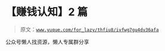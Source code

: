 # 【赚钱认知】2 篇

> 原文：[`www.yuque.com/for_lazy/thfiu8/ivfwg7gu4dv36afa`](https://www.yuque.com/for_lazy/thfiu8/ivfwg7gu4dv36afa)

公众号懒人找资源，懒人专属群分享